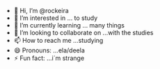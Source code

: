 - 👋 Hi, I’m @rockeira
- 👀 I’m interested in ... to study
- 🌱 I’m currently learning ... many things
- 💞️ I’m looking to collaborate on ...with the studies
- 📫 How to reach me ...studying
- 😄 Pronouns: ...ela/deela
- ⚡ Fun fact: ...i´m strange

<!---
rockeira/rockeira is a ✨ special ✨ repository because its `README.md` (this file) appears on your GitHub profile.
You can click the Preview link to take a look at your changes.
--->
